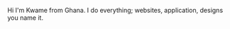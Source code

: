 Hi I'm Kwame from Ghana. I do everything; websites, application, designs you name it.
<!---
KhayStrvt/KhayStrvt is a ✨ special ✨ repository because its `README.md` (this file) appears on your GitHub profile.
You can click the Preview link to take a look at your changes.
--->
